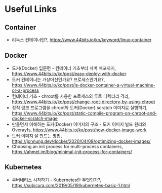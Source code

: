 # Useful Links

## Container

- 리눅스 컨테이너란?, <https://www.44bits.io/ko/keyword/linux-container>

## Docker

- 도커(Docker) 입문편 - 컨테이너 기초부터 서버 배포까지, <https://www.44bits.io/ko/post/easy-deploy-with-docker>
- 도커 컨테이너는 가상머신인가요? 프로세스인가요?, <https://www.44bits.io/ko/post/is-docker-container-a-virtual-machine-or-a-process>
- 컨테이너 기초 - chroot를 사용한 프로세스의 루트 디렉터리 격리, <https://www.44bits.io/ko/post/change-root-directory-by-using-chroot>
- 정적 링크 프로그램을 chroot와 도커(Docker) scratch 이미지로 실행하기, <https://www.44bits.io/ko/post/static-compile-program-on-chroot-and-docker-scratch-image>
- 만들면서 이해하는 도커(Docker) 이미지의 구조 - 도커 이미지 빌드 원리와 Overayfs, <https://www.44bits.io/ko/post/how-docker-image-work>
- 도커 이미지 잘 만드는 방법, <https://jonnung.dev/docker/2020/04/08/optimizing-docker-images/>
- Choosing an init process for multi-process containers, <https://ahmet.im/blog/minimal-init-process-for-containers/>

## Kubernetes

- 쿠버네티스 시작하기 - Kubernetes란 무엇인가?, <https://subicura.com/2019/05/19/kubernetes-basic-1.html>